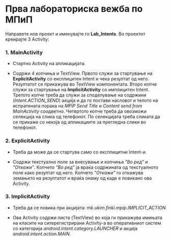 # Прва лабораториска вежба по МПиП

Направете нов проект и именувајте го **Lab_Intents**. Во проектот креирајте 3 Activity:

### 1. MainActivity

- Стартно Activity на апликацијата.

- Содржи 4 копчиња и TextView. Првото служи за стартување на **ExplicitActivity** со експлицитен Intent и чека резултат од него. Резултатот се прикажува во TextView компонентата. Второ копче служи за стартување на **ImplicitActivity** со имплицитен Intent. Третото копче треба да служи за споделување на содржини (*Intent.ACTION_SEND*) акција и да го постави насловот и телото на испратената порака на *MPiP Send Title* и *Content send from MainActivity* соодветно. Четвртото копче треба да овозможи селекција на слика од телефонот. По селекцијата треба сликата да се прикаже со некоја од апликациите за прегледна слики во телефонот.

### 2. ExplicitActivity

- Треба да може да се стартува само со експлицитни Intent-и. 

- Содржи текстуално поле за внесување и копчиња *"Во ред"* и *"Откажи"*. Копчето *"Во ред"* ја враќа содржината од текстуалното поле како резултат од него. Копчето *"Откажи"* го откажува земањето на резултатот и враќа онаму од каде е повикано ова Activity.

### 3. ImplicitActivity

- Треба да се повика при акцијата: *mk.ukim.finki.mpip.IMPLICIT_ACTION*

- Ова Activity содржи листа (TextView) во која ги прикажува имињата на класите на ситерегистрирани Activity-а во оперативниот систем со категорија *android.intent.category.LAUNCHER* и акција *android.intent.action.MAIN*.
